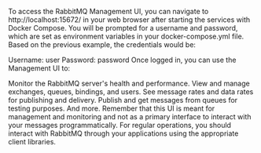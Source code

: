 To access the RabbitMQ Management UI, you can navigate to http://localhost:15672/ in your web browser after starting the services with Docker Compose. You will be prompted for a username and password, which are set as environment variables in your docker-compose.yml file. Based on the previous example, the credentials would be:

Username: user
Password: password
Once logged in, you can use the Management UI to:

Monitor the RabbitMQ server's health and performance.
View and manage exchanges, queues, bindings, and users.
See message rates and data rates for publishing and delivery.
Publish and get messages from queues for testing purposes.
And more.
Remember that this UI is meant for management and monitoring and not as a primary interface to interact with your messages programmatically. For regular operations, you should interact with RabbitMQ through your applications using the appropriate client libraries.